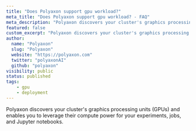 ```yaml
---
title: "Does Polyaxon support gpu workload?"
meta_title: "Does Polyaxon support gpu workload? - FAQ"
meta_description: "Polyaxon discovers your cluster's graphics processing units (GPUs) and enables you to leverage their compute power for your experiments, jobs, and Jupyter notebooks."
featured: false
custom_excerpt: "Polyaxon discovers your cluster's graphics processing units (GPUs) and enables you to leverage their compute power for your experiments, jobs, and Jupyter notebooks."
author:
  name: "Polyaxon"
  slug: "Polyaxon"
  website: "https://polyaxon.com"
  twitter: "polyaxonAI"
  github: "polyaxon"
visibility: public
status: published
tags:
    - gpu
    - deployment
---
```


Polyaxon discovers your cluster's graphics processing units (GPUs) and enables you to leverage their compute power for your experiments, jobs, and Jupyter notebooks.

